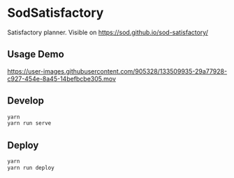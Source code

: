 # SodSatisfactory

Satisfactory planner. Visible on https://sod.github.io/sod-satisfactory/

## Usage Demo

https://user-images.githubusercontent.com/905328/133509935-29a77928-c927-454e-8a45-14befbcbe305.mov

## Develop

```bash
yarn
yarn run serve
```

## Deploy

```bash
yarn
yarn run deploy
```

